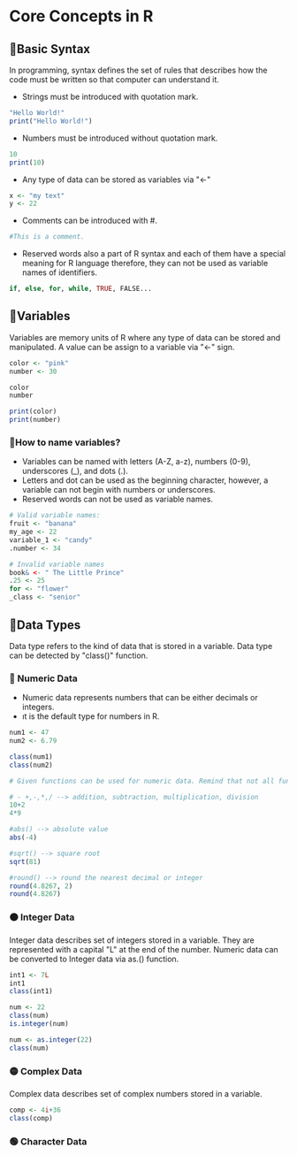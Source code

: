 # Core Concepts in R

## 📘Basic Syntax
In programming, syntax defines the set of rules that describes how the code must be written so that computer can understand it.

- Strings must be introduced with quotation mark.
  
```r
"Hello World!" 
print("Hello World!")
```
- Numbers must be introduced without quotation mark.
```r
10
print(10)
```
- Any type of data can be stored as variables via "<-"
```r
x <- "my text"
y <- 22
```
- Comments can be introduced with #.
```r
#This is a comment.
```
- Reserved words also a part of R syntax and each of them have a special meaning for R language therefore, they can not be used as variable names of identifiers.
```r
if, else, for, while, TRUE, FALSE...
```
## 📗Variables
Variables are memory units of R where any type of data can be stored and manipulated. A value can be assign to a variable via "<-" sign.
```r
color <- "pink"
number <- 30

color
number

print(color)
print(number)
```
### 📎How to name variables?
- Variables can be named with letters (A-Z, a-z), numbers (0-9), underscores (_), and dots (.).
- Letters and dot can be used as the beginning character, however, a variable can not begin with numbers or underscores.
- Reserved words can not be used as variable names.
```r
# Valid variable names:
fruit <- "banana"
my_age <- 22
variable_1 <- "candy"
.number <- 34

# Invalid variable names
book& <- " The Little Prince"
.25 <- 25
for <- "flower"
_class <- "senior"
```
## 📙Data Types
Data type refers to the kind of data that is stored in a variable. Data type can be detected by "class()" function.
### 🔴 Numeric Data
- Numeric data represents numbers that can be either decimals or integers.
- ıt is the default type for numbers in R.
```r
num1 <- 47
num2 <- 6.79

class(num1)
class(num2)
```
```r
# Given functions can be used for numeric data. Remind that not all functions are listed below. You can always check literature for more examples.

# - +,-,*,/ --> addition, subtraction, multiplication, division
10+2
4*9

#abs() --> absolute value
abs(-4)

#sqrt() --> square root
sqrt(81)

#round() --> round the nearest decimal or integer
round(4.8267, 2)
round(4.8267)
```
### 🟠 Integer Data
Integer data describes set of integers stored in a variable. They are represented with a capital "L" at the end of the number. Numeric data can be converted to Integer data via as.() function.
```r
int1 <- 7L
int1
class(int1)

num <- 22
class(num)
is.integer(num)

num <- as.integer(22)
class(num)
```
### 🟡 Complex Data
Complex data describes set of complex numbers stored in a variable.
```r
comp <- 4i+36
class(comp)
```
### 🟢 Character Data









